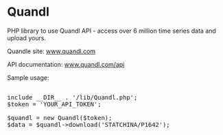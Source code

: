 Quandl
======

PHP library to use Quandl API - access over 6 million time series data and upload yours.

Quandle site: www.quandl.com

API documentation: www.quandl.com/api

Sample usage:
<pre>

include __DIR__ . '/lib/Quandl.php';
$token = 'YOUR_API_TOKEN';

$quandl = new Quandl($token);
$data = $quandl->download('STATCHINA/P1642');

</pre>
